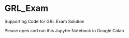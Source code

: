 # GRL_Exam
Supporting Code for GRL Exam Solution

Please open and run this Jupyter Notebook in Google Colab
